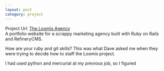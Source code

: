 ```yaml
---
layout: post
category: project
---
```


Project Url:  [The Loomis Agency](http://theloomisagency.com)  
A portfolio website for a scrappy marketing agency built with Ruby on Rails and RefineryCMS.

How are your ruby and git skills?  This was what Dave asked me when they were trying to decide how to staff the Loomis project.


I had used python and mercurial at my previous job, so I figured
